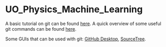 # UO_Physics_Machine_Learning

A basic tutorial on git can be found [here](https://www.atlassian.com/git/tutorials/). A quick overview of some useful git commands can be found [here](http://rogerdudler.github.io/git-guide/).

Some GUIs that can be used with git: [GitHub Desktop](https://desktop.github.com/), [SourceTree](https://www.sourcetreeapp.com/).
